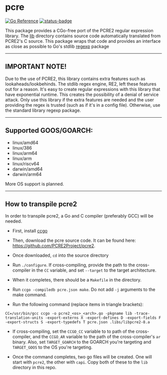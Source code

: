 # pcre

[![Go Reference](https://pkg.go.dev/badge/go.elara.ws/pcre.svg)](https://pkg.go.dev/go.elara.ws/pcre)
[![status-badge](https://ci.elara.ws/api/badges/49/status.svg)](https://ci.elara.ws/49)

This package provides a CGo-free port of the PCRE2 regular expression library. The [lib](lib) directory contains source code automatically translated from PCRE2's C source. This package wraps that code and provides an interface as close as possible to Go's stdlib [regexp](https://pkg.go.dev/regexp) package

---

## IMPORTANT NOTE!

Due to the use of PCRE2, this library contains extra features such as lookaheads/lookbehinds. The stdlib regex engine, RE2, left these features out for a reason. It's easy to create regular expressions with this library that have exponential runtime. This creates the possibility of a denial of service attack. Only use this library if the extra features are needed and the user providing the regex is trusted (such as if it's in a config file). Otherwise, use the standard library regexp package.

---

## Supported GOOS/GOARCH:

- linux/amd64
- linux/386
- linux/arm64
- linux/arm
- linux/riscv64
- darwin/amd64
- darwin/arm64

More OS support is planned.

---

## How to transpile pcre2

In order to transpile pcre2, a Go and C compiler (preferably GCC) will be needed.

- First, install [ccgo](https://pkg.go.dev/modernc.org/ccgo/v3)

- Then, download the pcre source code. It can be found here: https://github.com/PCRE2Project/pcre2.

- Once downloaded, `cd` into the source directory

- Run `./configure`. If cross-compiling, provide the path to the cross-compiler in the `CC` variable, and set `--target` to the target architecture.

- When it completes, there should be a `Makefile` in the directory.

- Run `ccgo -compiledb pcre.json make`. Do not add `-j` arguments to the make command.

- Run the following command (replace items in triangle brackets):

```shell
CC=/usr/bin/gcc ccgo -o pcre2_<os>_<arch>.go -pkgname lib -trace-translation-units -export-externs X -export-defines D -export-fields F -export-structs S -export-typedefs T pcre.json .libs/libpcre2-8.a
```

- If cross-compiling, set the `CCGO_CC` variable to to path of the cross-compiler, and the `CCGO_AR` variable to the path of the cross-compiler's `ar` binary. Also, set `TARGET_GOARCH` to the GOARCH you're targeting and `TARGET_GOOS` to the OS you're targeting.

- Once the command completes, two go files will be created. One will start with `pcre2`, the other with `capi`. Copy both of these to the `lib` directory in this repo.
